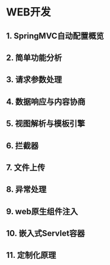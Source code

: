 # WEB开发

## 1. SpringMVC自动配置概览



## 2. 简单功能分析



## 3. 请求参数处理



## 4. 数据响应与内容协商



## 5. 视图解析与模板引擎



## 6. 拦截器



## 7. 文件上传



## 8. 异常处理



## 9. web原生组件注入



## 10. 嵌入式Servlet容器



## 11. 定制化原理